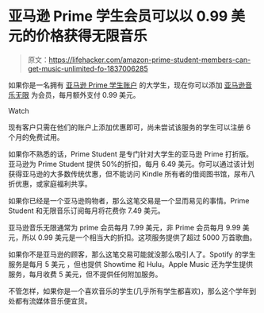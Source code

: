 # 亚马逊 Prime 学生会员可以以 0.99 美元的价格获得无限音乐

> 原文：<https://lifehacker.com/amazon-prime-student-members-can-get-music-unlimited-fo-1837006285>

如果你是一名拥有 [亚马逊 Prime 学生账户](https://www.amazon.com/gp/student/signup/info/?_encoding=UTF8&asc_campaign=InlineText&asc_refurl=https://lifehacker.com/amazon-prime-student-members-can-get-music-unlimited-fo-1837006285&asc_source=&camp=1789&creative=9325&linkCode=pf4&linkId=c07e7042cf97de9d5886a0057707f002&ref_=assoc_tag_ph_1402130811706&tag=kinjalifehackerlink-20) 的大学生，现在你可以添加 [亚马逊音乐无限](https://www.amazon.com/gp/dmusic/promotions/prime.html?_encoding=UTF8&asc_campaign=InlineText&asc_refurl=https://lifehacker.com/amazon-prime-student-members-can-get-music-unlimited-fo-1837006285&asc_source=&camp=1789&creative=9325&linkCode=pf4&linkId=8cb4121dedf396031ebba4e67c0909cd&ref_=assoc_tag_ph_1402131587292&tag=kinjalifehackerlink-20) 为会员，每月额外支付 0.99 美元。

Watch

现有客户只需在他们的账户上添加优惠即可，尚未尝试该服务的学生可以注册 6 个月的免费试用。

如果你不熟悉的话，Prime Student 是专门针对大学生的亚马逊 Prime 打折版。亚马逊为 Prime Student 提供 50%的折扣，每月 6.49 美元。你可以通过该计划获得亚马逊的大多数传统优惠，但不能访问 Kindle 所有者的借阅图书馆，尿布八折优惠，或家庭福利共享。

如果你已经是一个亚马逊购物者，那么这笔交易是一个显而易见的事情。Prime Student 和无限音乐订阅每月将花费你 7.49 美元。

亚马逊音乐无限通常为 prime 会员每月 7.99 美元，非 Prime 会员每月 9.99 美元，所以 0.99 美元是一个相当大的折扣。这项服务提供了超过 5000 万首歌曲。

如果你不是亚马逊的顾客，那么这笔交易可能就没那么吸引人了。Spotify 的学生服务是每月 5 美元 ，但也提供 Showtime 和 Hulu。Apple Music 还为学生提供服务，每月收费 5 美元，但不提供任何附加服务。

不管怎样，如果你是一个喜欢音乐的学生(几乎所有学生都喜欢)，那么这个学年到处都有流媒体音乐便宜货。